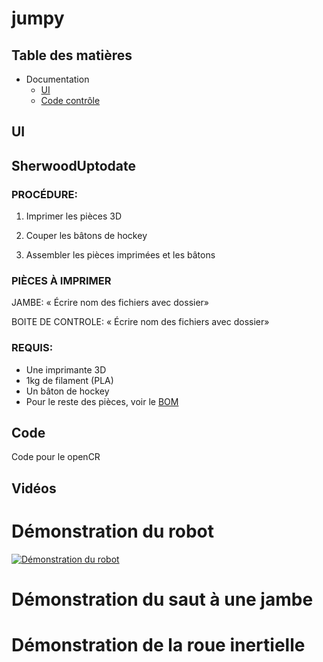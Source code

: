 # jumpy

## Table des matières

* Documentation
	* [UI](/UI#requis)
	* [Code contrôle](/Code/mainJumpy#requis)
		


## UI 



## SherwoodUptodate

### PROCÉDURE:

1. Imprimer les pièces 3D

2. Couper les bâtons de hockey

3. Assembler les pièces imprimées et les bâtons

### PIÈCES À IMPRIMER

JAMBE:
« Écrire nom des fichiers avec dossier»

BOITE DE CONTROLE:
« Écrire nom des fichiers avec dossier»

### REQUIS:
* Une imprimante 3D
* 1kg de filament (PLA)
* Un bâton de hockey
* Pour le reste des pièces, voir le [BOM](/BOM.pdf)


## Code 
  Code pour le openCR

## Vidéos

# Démonstration du robot
[![Démonstration du robot](https://www.youtube.com/shorts/cel7XVDD8pQ/0.jpg)](https://www.youtube.com/shorts/cel7XVDD8pQ)


# Démonstration du saut à une jambe

# Démonstration de la roue inertielle




